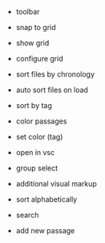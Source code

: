 - toolbar
- snap to grid
- show grid
- configure grid
- sort files by chronology
- auto sort files on load
- sort by tag
- color passages
- set color (tag)
- open in vsc
- group select
- additional visual markup
- sort alphabetically
- search

- add new passage

